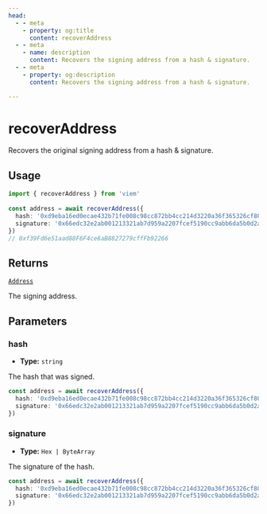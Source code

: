 ```yaml
---
head:
  - - meta
    - property: og:title
      content: recoverAddress
  - - meta
    - name: description
      content: Recovers the signing address from a hash & signature.
  - - meta
    - property: og:description
      content: Recovers the signing address from a hash & signature.

---
```


# recoverAddress

Recovers the original signing address from a hash & signature.

## Usage

```ts [example.ts]
import { recoverAddress } from 'viem'
 
const address = await recoverAddress({
  hash: '0xd9eba16ed0ecae432b71fe008c98cc872bb4cc214d3220a36f365326cf807d68',
  signature: '0x66edc32e2ab001213321ab7d959a2207fcef5190cc9abb6da5b0d2a8a9af2d4d2b0700e2c317c4106f337fd934fbbb0bf62efc8811a78603b33a8265d3b8f8cb1c'
})
// 0xf39Fd6e51aad88F6F4ce6aB8827279cffFb92266
```

## Returns

[`Address`](/docs/glossary/types#address)

The signing address.

## Parameters

### hash

- **Type:** `string`

The hash that was signed.

```ts
const address = await recoverAddress({ 
  hash: '0xd9eba16ed0ecae432b71fe008c98cc872bb4cc214d3220a36f365326cf807d68', // [!code focus]
  signature: '0x66edc32e2ab001213321ab7d959a2207fcef5190cc9abb6da5b0d2a8a9af2d4d2b0700e2c317c4106f337fd934fbbb0bf62efc8811a78603b33a8265d3b8f8cb1c'
})
```

### signature

- **Type:** `Hex | ByteArray`

The signature of the hash.

```ts
const address = await recoverAddress({ 
  hash: '0xd9eba16ed0ecae432b71fe008c98cc872bb4cc214d3220a36f365326cf807d68',
  signature: '0x66edc32e2ab001213321ab7d959a2207fcef5190cc9abb6da5b0d2a8a9af2d4d2b0700e2c317c4106f337fd934fbbb0bf62efc8811a78603b33a8265d3b8f8cb1c' // [!code focus]
})
```